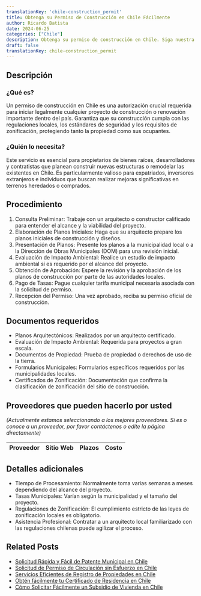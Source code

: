 ```yaml
---
translationKey: 'chile-construction_permit'
title: Obtenga su Permiso de Construcción en Chile Fácilmente
author: Ricardo Batista
date: 2024-06-25
categories: ["Chile"]
description: Obtenga su permiso de construcción en Chile. Siga nuestra guía para un proceso de aprobación sin problemas. Ideal para nuevas construcciones y renovaciones.
draft: false
translationKey: chile-construction_permit
---
```


## Descripción
### ¿Qué es?
Un permiso de construcción en Chile es una autorización crucial requerida para iniciar legalmente cualquier proyecto de construcción o renovación importante dentro del país. Garantiza que su construcción cumpla con las regulaciones locales, los estándares de seguridad y los requisitos de zonificación, protegiendo tanto la propiedad como sus ocupantes.

### ¿Quién lo necesita?
Este servicio es esencial para propietarios de bienes raíces, desarrolladores y contratistas que planean construir nuevas estructuras o remodelar las existentes en Chile. Es particularmente valioso para expatriados, inversores extranjeros e individuos que buscan realizar mejoras significativas en terrenos heredados o comprados.

## Procedimiento

1. Consulta Preliminar: Trabaje con un arquitecto o constructor calificado para entender el alcance y la viabilidad del proyecto.
2. Elaboración de Planos Iniciales: Haga que su arquitecto prepare los planos iniciales de construcción y diseños.
3. Presentación de Planos: Presente los planos a la municipalidad local o a la Dirección de Obras Municipales (DOM) para una revisión inicial.
4. Evaluación de Impacto Ambiental: Realice un estudio de impacto ambiental si es requerido por el alcance del proyecto.
5. Obtención de Aprobación: Espere la revisión y la aprobación de los planos de construcción por parte de las autoridades locales.
6. Pago de Tasas: Pague cualquier tarifa municipal necesaria asociada con la solicitud de permiso.
7. Recepción del Permiso: Una vez aprobado, reciba su permiso oficial de construcción.

## Documentos requeridos

- Planos Arquitectónicos: Realizados por un arquitecto certificado.
- Evaluación de Impacto Ambiental: Requerida para proyectos a gran escala.
- Documentos de Propiedad: Prueba de propiedad o derechos de uso de la tierra.
- Formularios Municipales: Formularios específicos requeridos por las municipalidades locales.
- Certificados de Zonificación: Documentación que confirma la clasificación de zonificación del sitio de construcción.

## Proveedores que pueden hacerlo por usted
_(Actualmente estamos seleccionando a los mejores proveedores. Si es o conoce a un proveedor, por favor contáctenos o edite la página directamente)_

| Proveedor        |     Sitio Web     |     Plazos    |       Costo      |
| :-------------: | :-------------: |  :-------------: | :-------------: |

## Detalles adicionales

- Tiempo de Procesamiento: Normalmente toma varias semanas a meses dependiendo del alcance del proyecto.
- Tasas Municipales: Varían según la municipalidad y el tamaño del proyecto.
- Regulaciones de Zonificación: El cumplimiento estricto de las leyes de zonificación locales es obligatorio.
- Asistencia Profesional: Contratar a un arquitecto local familiarizado con las regulaciones chilenas puede agilizar el proceso.


## Related Posts

- [Solicitud Rápida y Fácil de Patente Municipal en Chile](https://tramitit.com/es/guides/chile/solicitud_de_patente_municipal/)
- [Solicitud de Permiso de Circulación sin Esfuerzo en Chile](https://tramitit.com/es/guides/chile/permiso_de_circulación/)
- [Servicios Eficientes de Registro de Propiedades en Chile](https://tramitit.com/es/guides/chile/inscripción_en_el_registro_de_propiedad/)
- [Obtén fácilmente tu Certificado de Residencia en Chile](https://tramitit.com/es/guides/chile/certificado_de_residencia/)
- [Cómo Solicitar Fácilmente un Subsidio de Vivienda en Chile](https://tramitit.com/es/guides/chile/solicitud_de_subsidio_habitacional/)
